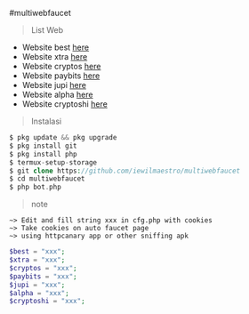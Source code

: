 #multiwebfaucet

> List Web
 - Website best [here](https://bestautofaucet.com/?r=afmPGdwLmq)
 - Website xtra [here](https://auto.xtrabits.click/?r=KZvCn7u1V)
 - Website cryptos [here](https://bit.ly/3K8WQVV)
 - Website paybits [here](https://bit.ly/3qnZMpN)
 - Website jupi [here](https://jupiterfaucet.net/?r=H_ZyyHAqV)
 - Website alpha [here](https://bit.ly/3FMKuiI)
 - Website cryptoshi [here](https://cryptoshi.club/?r=3hrR-qfEq)


> Instalasi
```php
$ pkg update && pkg upgrade
$ pkg install git
$ pkg install php
$ termux-setup-storage
$ git clone https://github.com/iewilmaestro/multiwebfaucet
$ cd multiwebfaucet
$ php bot.php
```
> note
```
~> Edit and fill string xxx in cfg.php with cookies
~> Take cookies on auto faucet page
~> using httpcanary app or other sniffing apk
```
```php
$best = "xxx";
$xtra = "xxx";
$cryptos = "xxx";
$paybits = "xxx";
$jupi = "xxx";
$alpha = "xxx";
$cryptoshi = "xxx";
```
